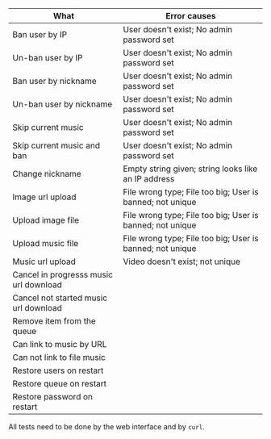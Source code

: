 What                                   | Error causes
---------------------------------------|----------------------------------------------------
Ban user by IP                         | User doesn't exist; No admin password set
Un-ban user by IP                      | User doesn't exist; No admin password set
Ban user by nickname                   | User doesn't exist; No admin password set
Un-ban user by nickname                | User doesn't exist; No admin password set
Skip current music                     | User doesn't exist; No admin password set
Skip current music and ban             | User doesn't exist; No admin password set
Change nickname                        | Empty string given; string looks like an IP address
Image url upload                       | File wrong type; File too big; User is banned; not unique
Upload image file                      | File wrong type; File too big; User is banned; not unique
Upload music file                      | File wrong type; File too big; User is banned; not unique
Music url upload                       | Video doesn't exist; not unique
Cancel in progresss music url download |
Cancel not started music url download  |
Remove item from the queue             |
Can link to music by URL               |
Can not link to file music             |
Restore users on restart               |
Restore queue on restart               |
Restore password on restart            |

All tests need to be done by the web interface and by `curl`.